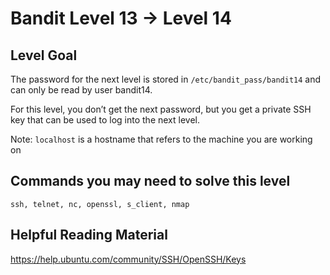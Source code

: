 # Bandit Level 13 → Level 14

## Level Goal

The password for the next level is stored in `/etc/bandit_pass/bandit14` and can only be read by user bandit14. 

For this level, you don’t get the next password, but you get a private SSH key that can be used to log into the next level. 

Note: `localhost` is a hostname that refers to the machine you are working on

## Commands you may need to solve this level

`ssh, telnet, nc, openssl, s_client, nmap`

## Helpful Reading Material

https://help.ubuntu.com/community/SSH/OpenSSH/Keys